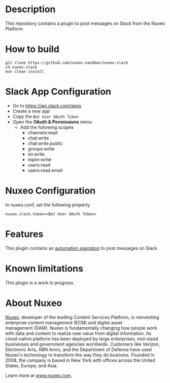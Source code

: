 # Description

This repository contains a plugin to post messages on Slack from the Nuxeo Platform

# How to build

```
git clone https://github.com/nuxeo-sandbox/nuxeo-slack
cd nuxeo-slack
mvn clean install
```

# Slack App Configuration

* Go to https://api.slack.com/apps
* Create a new app
* Copy the `Bot User OAuth Token`
* Open the **OAuth & Permissions** menu
  * Add the following scopes 
    * channels:read 
    * chat:write 
    * chat:write.public
    * groups:write
    * im:write
    * mpim:write
    * users:read
    * users:read.email
  
# Nuxeo Configuration

In nuxeo.conf, set the following property

```
nuxeo.slack.token=<Bot User OAuth Token>
```

# Features

This plugin contains an [automation operation](https://github.com/nuxeo-sandbox/nuxeo-slack/blob/master/nuxeo-slack-core/src/main/java/org/nuxeo/labs/slack/automation/SendSlackNotificationOp.java) to post messages on Slack

# Known limitations

This plugin is a work in progress.

# About Nuxeo

[Nuxeo](www.nuxeo.com), developer of the leading Content Services Platform, is reinventing enterprise content management (ECM) and digital asset management (DAM). Nuxeo is fundamentally changing how people work with data and content to realize new value from digital information. Its cloud-native platform has been deployed by large enterprises, mid-sized businesses and government agencies worldwide. Customers like Verizon, Electronic Arts, ABN Amro, and the Department of Defense have used Nuxeo's technology to transform the way they do business. Founded in 2008, the company is based in New York with offices across the United States, Europe, and Asia.

Learn more at www.nuxeo.com.
